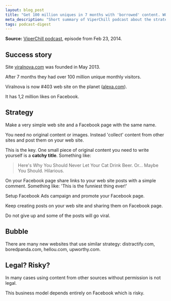 ```yaml
---
layout: blog_post
title: "Get 100 million uniques in 7 months with 'borrowed' content. WOW"
meta_description: "Short summary of ViperChill podcast about the strategy of making high-traffic web sites by showing content from other sites and promoting it on Facebook."
tags: podcast-digest
---
```


**Source:** [ViperChill podcast](http://www.viperchill.com/podcast/), episode from Feb 23, 2014.

## Success story

Site [viralnova.com](http://www.viralnova.com) was founded in May 2013.

After 7 months they had over 100 million unique monthly visitors.

Viralnova is now #403 web site on the planet ([alexa.com](http://www.alexa.com/siteinfo/viralnova.com)).

It has 1,2 million likes on Facebook.

## Strategy

Make a very simple web site and a Facebook page with the same name.

You need no original content or images. Instead 'collect' content from other sites and post them on your web site.

This is the key. One small piece of original content you need to write yourself is a **catchy title**. Something like:

> Here's Why You Should Never Let Your Cat Drink Beer. Or... Maybe You Should. Hilarious.

On your Facebook page share links to your web site posts with a simple comment. Something like: 'This is the funniest thing ever!'

Setup Facebook Ads campaign and promote your Facebook page.

Keep creating posts on your web site and sharing them on Facebook page.

Do not give up and some of the posts will go viral.

## Bubble

There are many new websites that use similar strategy: distractify.com, boredpanda.com, hellou.com, upworthy.com.

## Legal? Risky?

In many cases using content from other sources without permission is not legal.

This business model depends entirely on Facebook which is risky.
